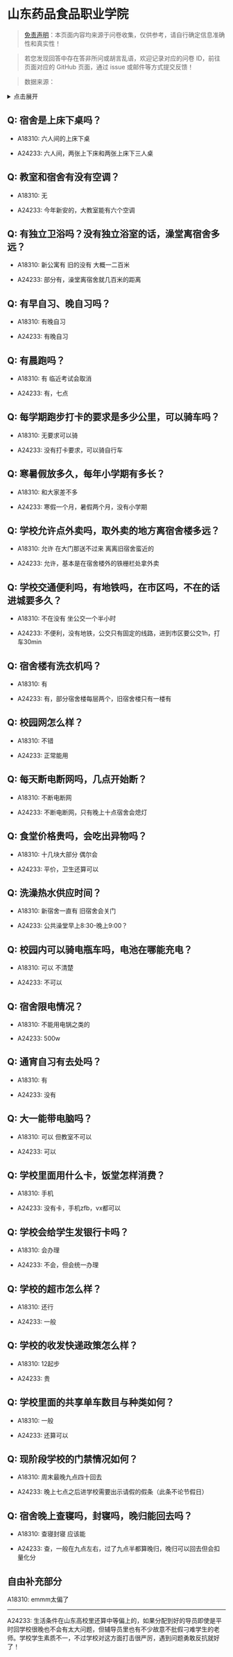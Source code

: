 # 山东药品食品职业学院

> [免责声明](https://colleges.chat/#_3)：本页面内容均来源于问卷收集，仅供参考，请自行确定信息准确性和真实性！

> 若您发现回答中存在答非所问或胡言乱语，欢迎记录对应的问卷 ID，前往页面对应的 GitHub 页面，通过 issue 或邮件等方式提交反馈！

> 数据来源：

<details><summary>点击展开</summary>
<ul>
<li>A18310: 2822916808@qq.com (2023 年 06 月)</li>
<li>A24233: 匿名 (2024 年 06 月)</li>
</ul>
</details>

## Q: 宿舍是上床下桌吗？

- A18310: 六人间的上床下桌

- A24233: 六人间，两张上下床和两张上床下三人桌

## Q: 教室和宿舍有没有空调？

- A18310: 无

- A24233: 今年新安的，大教室能有六个空调

## Q: 有独立卫浴吗？没有独立浴室的话，澡堂离宿舍多远？

- A18310: 新公寓有 旧的没有 大概一二百米

- A24233: 部分有，澡堂离宿舍就几百米的距离

## Q: 有早自习、晚自习吗？

- A18310: 有晚自习

- A24233: 有晚自习

## Q: 有晨跑吗？

- A18310: 有 临近考试会取消

- A24233: 有，七点

## Q: 每学期跑步打卡的要求是多少公里，可以骑车吗？

- A18310: 无要求可以骑

- A24233: 没有打卡要求，可以骑自行车

## Q: 寒暑假放多久，每年小学期有多长？

- A18310: 和大家差不多

- A24233: 寒假一个月，暑假两个月，没有小学期

## Q: 学校允许点外卖吗，取外卖的地方离宿舍楼多远？

- A18310: 允许 在大门那送不过来 离离旧宿舍蛮近的

- A24233: 允许，基本是在宿舍楼外的铁栅栏处拿外卖

## Q: 学校交通便利吗，有地铁吗，在市区吗，不在的话进城要多久？

- A18310: 不在没有 坐公交一个半小时

- A24233: 不便利，没有地铁，公交只有固定的线路，进到市区要公交1h，打车30min

## Q: 宿舍楼有洗衣机吗？

- A18310: 有

- A24233: 有，部分宿舍楼每层两个，旧宿舍楼只有一楼有

## Q: 校园网怎么样？

- A18310: 不错

- A24233: 正常能用

## Q: 每天断电断网吗，几点开始断？

- A18310: 不断电断网

- A24233: 不断电断网，只有晚上十点宿舍会熄灯

## Q: 食堂价格贵吗，会吃出异物吗？

- A18310: 十几块大部分 偶尔会

- A24233: 平价，卫生还算可以

## Q: 洗澡热水供应时间？

- A18310: 新宿舍一直有 旧宿舍会关门

- A24233: 公共澡堂早上8:30-晚上9:00？

## Q: 校园内可以骑电瓶车吗，电池在哪能充电？

- A18310: 可以 不清楚

- A24233: 不可以

## Q: 宿舍限电情况？

- A18310: 不能用电锅之类的

- A24233: 500w

## Q: 通宵自习有去处吗？

- A18310: 有

- A24233: 没有

## Q: 大一能带电脑吗？

- A18310: 可以 但教室不可以

- A24233: 可以

## Q: 学校里面用什么卡，饭堂怎样消费？

- A18310: 手机

- A24233: 没有卡，手机zfb，vx都可以

## Q: 学校会给学生发银行卡吗？

- A18310: 会办理

- A24233: 不会，但会统一办理

## Q: 学校的超市怎么样？

- A18310: 还行

- A24233: 一般

## Q: 学校的收发快递政策怎么样？

- A18310: 12起步

- A24233: 贵

## Q: 学校里面的共享单车数目与种类如何？

- A18310: 一般

- A24233: 还算可以

## Q: 现阶段学校的门禁情况如何？

- A18310: 周末最晚九点四十回去

- A24233: 晚上七点之后进学校需要出示请假的假条（此条不论节假日）

## Q: 宿舍晚上查寝吗，封寝吗，晚归能回去吗？

- A18310: 查寝封寝 应该能

- A24233: 查，一般在九点左右，过了九点半都算晚归，晚归可以回去但会扣量化分

## 自由补充部分

A18310: emmm太偏了

***

A24233: 生活条件在山东高校里还算中等偏上的，如果分配到好的导员即使是平时回学校很晚也不会有太大问题，但辅导员里也有不少故意不批假刁难学生的老师。学校学生素质不一，不过学校对这方面打击很严厉，遇到问题勇敢反抗就好了！